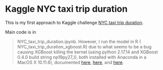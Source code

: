 # Kaggle NYC taxi trip duration

This is my first approach to Kaggle challenge [NYC taxi trip duration](https://www.kaggle.com/c/nyc-taxi-trip-duration). 

Main code is in 
> NYC\_taxi\_trip\_duration.ipynb. However, I run the model in R (
> NYC_taxi_trip_duration_xgboost.R)
due to what seems to be a bug causing XGBoost killing the kernel (using python 2.17.14 and XGBoost 0.4.0 build string np19py27\_0, both installed with Anaconda in a MacOS X 10.11.6), documented [here](https://stackoverflow.com/questions/51164771/python-xgboost-kernel-died), [here](https://github.com/dmlc/xgboost/issues/1715), and [here](https://datascience.stackexchange.com/questions/33964/python-xgboost-killing-kernel).
